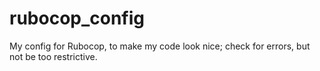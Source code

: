 # rubocop_config
My config for Rubocop, to make my code look nice; check for errors, but not be too restrictive.
